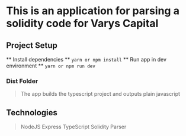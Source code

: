 # This is an application for parsing a solidity code for Varys Capital

## Project Setup
** Install dependencies **
`yarn or npm install`
** Run app in dev environment **
`yarn or npm run dev`

### Dist Folder
> The app builds the typescript project and outputs plain javascript

## Technologies
> NodeJS
> Express
> TypeScript
> Solidity Parser